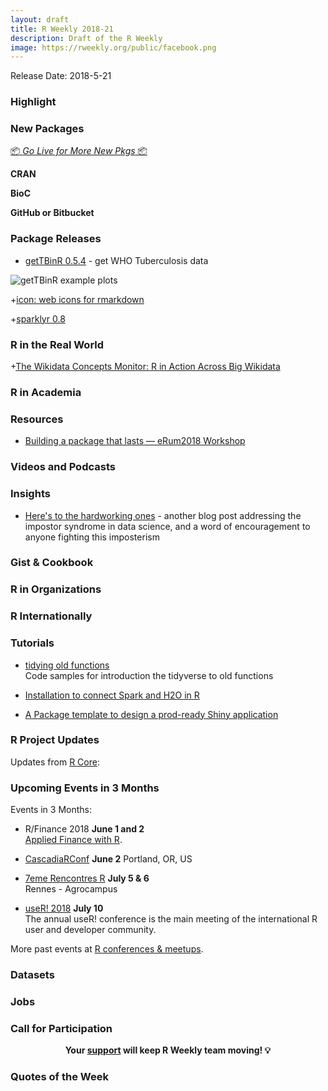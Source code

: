 ```yaml
---
layout: draft
title: R Weekly 2018-21
description: Draft of the R Weekly
image: https://rweekly.org/public/facebook.png
---
```


Release Date: 2018-5-21

###  Highlight



###  New Packages

<p class="added-hostname"><a href="https://rweekly.org/live" target="_blank" class="externalLink">📦 <i>Go Live for More New Pkgs</i> 📦</a></p>

**CRAN**



**BioC**


**GitHub or Bitbucket**


### Package Releases

+ [getTBinR 0.5.4](https://www.samabbott.co.uk/post/gettbinr-5-4/) - get WHO Tuberculosis data

![getTBinR example plots](https://raw.githubusercontent.com/seabbs/seabbs.github.io/sources/static/img/getTBinR/storyboard-5-4.png)

+[icon: web icons for rmarkdown](https://ropensci.org/technotes/2018/05/15/icon/)

+[sparklyr 0.8](https://blog.rstudio.com/2018/05/14/sparklyr-0-8/)

### R in the Real World

+[The Wikidata Concepts Monitor: R in Action Across Big Wikidata](https://commons.wikimedia.org/wiki/File:GMilovanovic_eRum2018.pdf)


###  R in Academia



###  Resources

+ [Building a package that lasts — eRum2018 Workshop](https://github.com/ColinFay/erum2018)

###  Videos and Podcasts




### Insights

+ [Here's to the hardworking ones](https://taraskaduk.com/2018/05/10/encouragement/) - another blog post addressing the impostor syndrome in data science, and a word of encouragement to anyone fighting this imposterism


### Gist & Cookbook




###  R in Organizations



### R Internationally



###  Tutorials

+ [tidying old functions](http://data-chips.com/2018/05/11/tidying-old-functions/) <br />
Code samples for introduction the tidyverse to old functions

+ [Installation to connect Spark and H2O in R](https://rtask.thinkr.fr/blog/installation-to-connect-spark-and-h2o-in-r/)

+ [A Package template to design a prod-ready Shiny application](https://rtask.thinkr.fr/blog/our-shiny-template-to-design-a-prod-ready-app/)

<!--<div class="post-more-begin"></div><div class="post-more-end"></div>-->


###  R Project Updates

Updates from [R Core](http://developer.r-project.org/blosxom.cgi/R-devel/NEWS):




###  Upcoming Events in 3 Months

Events in 3 Months:

+ R/Finance 2018 **June 1 and 2** <br />
[Applied Finance with R](http://www.rinfinance.com).

+ [CascadiaRConf](https://cascadiarconf.com/) **June 2**
Portland, OR, US

+ [7eme Rencontres R](https://r2018-rennes.sciencesconf.org/)  **July 5 & 6** <br />
Rennes - Agrocampus

+ [useR! 2018](https://user2018.r-project.org/) **July 10** <br />
The annual useR! conference is the main meeting of the international R user and developer community.

<!--

+ [LatinR 2018](http://latin-r.com/) **Sept 4-5** <br />
Buenos Aires, Argentina.

-->


More past events at [R conferences & meetups](https://conf.rweekly.org).


### Datasets




### Jobs




###  Call for Participation



<p class="hide-support added-hostname support-rweekly" style="text-align: center;font-weight: bold;">Your <a class="non-visited externalLink" href="https://www.patreon.com/rweekly" onclick="pas(this)">support</a> will keep R Weekly team moving! 💡</p>

###  Quotes of the Week

